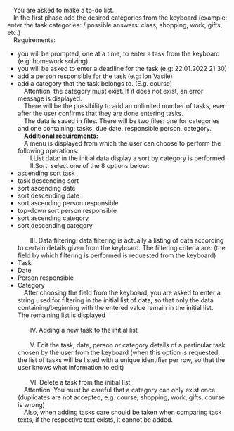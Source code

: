 &emsp;You are asked to make a to-do list. <br>
&emsp;In the first phase add the desired categories from the keyboard (example: enter the task categories: / possible answers: class, shopping, work, gifts, etc.) <br>
&emsp;Requirements: <br>
* you will be prompted, one at a time, to enter a task from the keyboard (e.g: homework solving)
* you will be asked to enter a deadline for the task (e.g: 22.01.2022 21:30)
* add a person responsible for the task (e.g: Ion Vasile)
* add a category that the task belongs to. (E.g. course) <br>
&emsp;Attention, the category must exist. If it does not exist, an error message is displayed. <br>
&emsp;There will be the possibility to add an unlimited number of tasks, even after the user confirms that they are done entering tasks. <br>
&emsp;The data is saved in files. There will be two files: one for categories and one containing: tasks, due date, responsible person, category. <br>
&emsp;**Additional requirements:** <br>
&emsp;A menu is displayed from which the user can choose to perform the following operations: <br>
&emsp;&emsp;I.List data: in the initial data display a sort by category is performed.
&emsp;&emsp;II.Sort: select one of the 8 options below:
* ascending sort task
* task descending sort
* sort ascending date
* sort descending date
* sort ascending person responsible
* top-down sort person responsible
* sort ascending category
* sort descending category <br><br>
&emsp;&emsp;III. Data filtering: data filtering is actually a listing of data according to certain details given from the keyboard. The filtering criteria are: (the field by which filtering is performed is requested from the keyboard) <br>
* Task
* Date
* Person responsible
* Category <br>
&emsp;After choosing the field from the keyboard, you are asked to enter a string used for filtering in the initial list of data, so that only the data containing/beginning with the entered value remain in the initial list.
&emsp;The remaining list is displayed <br><br>
&emsp;&emsp;IV. Adding a new task to the initial list <br><br>
&emsp;&emsp;V. Edit the task, date, person or category details of a particular task chosen by the user from the keyboard (when this option is requested, the list of tasks will be listed with a unique identifier per row, so that the user knows what information to edit) <br><br>
&emsp;&emsp;VI. Delete a task from the initial list. <br>
&emsp;Attention! You must be careful that a category can only exist once (duplicates are not accepted, e.g. course, shopping, work, gifts, course is wrong) <br>
&emsp;Also, when adding tasks care should be taken when comparing task texts, if the respective text exists, it cannot be added.
